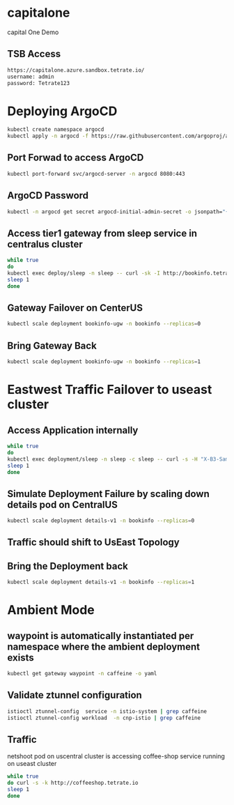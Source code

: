 # capitalone
capital One Demo

## TSB Access
```sh
https://capitalone.azure.sandbox.tetrate.io/
username: admin
password: Tetrate123
```

# Deploying ArgoCD

```sh
kubectl create namespace argocd
kubectl apply -n argocd -f https://raw.githubusercontent.com/argoproj/argo-cd/stable/manifests/install.yaml
```
## Port Forwad to access ArgoCD
```sh
kubectl port-forward svc/argocd-server -n argocd 8080:443
```
## ArgoCD Password
```sh
kubectl -n argocd get secret argocd-initial-admin-secret -o jsonpath="{.data.password}" | base64 -d
```

## Access tier1 gateway from sleep service in centralus cluster
```sh
while true                                      
do
kubectl exec deploy/sleep -n sleep -- curl -sk -I http://bookinfo.tetrate.io/productpage --resolve "bookinfo.tetrate.io:443:135.233.124.38"
sleep 1
done
```
## Gateway Failover on CenterUS
```sh
kubectl scale deployment bookinfo-ugw -n bookinfo --replicas=0
```
## Bring Gateway Back
```sh
kubectl scale deployment bookinfo-ugw -n bookinfo --replicas=1 
```

# Eastwest Traffic Failover to useast cluster

## Access Application internally 
```sh
while true                                      
do
kubectl exec deployment/sleep -n sleep -c sleep -- curl -s -H "X-B3-Sampled: 1" http://productpage.bookinfo:9080/productpage | grep -i details -A 8
sleep 1
done
```
## Simulate Deployment Failure by scaling down details pod on CentralUS
```sh
kubectl scale deployment details-v1 -n bookinfo --replicas=0
```
## Traffic should shift to UsEast Topology

## Bring the Deployment back 
```sh
kubectl scale deployment details-v1 -n bookinfo --replicas=1
```

# Ambient Mode

## waypoint is automatically instantiated per namespace where the ambient deployment exists
```sh
kubectl get gateway waypoint -n caffeine -o yaml
```
## Validate ztunnel configuration
```sh
istioctl ztunnel-config  service -n istio-system | grep caffeine
istioctl ztunnel-config workload  -n cnp-istio | grep caffeine
```
## Traffic

netshoot pod on uscentral cluster is accessing coffee-shop service running on useast cluster

```sh
while true
do curl -s -k http://coffeeshop.tetrate.io 
sleep 1
done
```